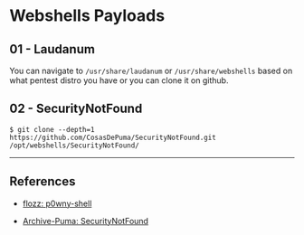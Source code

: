 # Webshells Payloads

## 01 - Laudanum

You can navigate to `/usr/share/laudanum` or `/usr/share/webshells` based on what pentest distro you have or you can clone it on github.

## 02 - SecurityNotFound

```
$ git clone --depth=1 https://github.com/CosasDePuma/SecurityNotFound.git /opt/webshells/SecurityNotFound/
```

---
## References

- [flozz: p0wny-shell](https://github.com/flozz/p0wny-shell)

- [Archive-Puma: SecurityNotFound](https://github.com/Archive-Puma/SecurityNotFound)